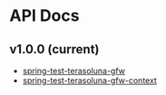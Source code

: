 # API Docs

## v1.0.0 (current)

* [spring-test-terasoluna-gfw](/v1.0.0/spring-test-terasoluna-gfw/index.html)
* [spring-test-terasoluna-gfw-context](/v1.0.0/spring-test-terasoluna-gfw-context/index.html)
